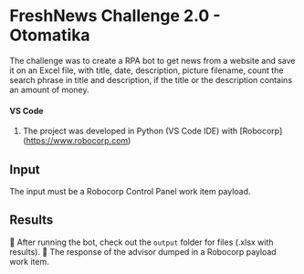 # FreshNews Challenge 2.0 - Otomatika

The challenge was to create a RPA bot to get news from a website and save it on an Excel file, with title, date, description, picture filename, count the search phrase in title and description, if the title or the description contains an amount of money.

#### VS Code
1. The project was developed in Python (VS Code IDE) with [Robocorp] (https://www.robocorp.com)

## Input
The input must be a Robocorp Control Panel work item payload. 

## Results

🚀 After running the bot, check out the `output` folder for files (.xlsx with results).
🤖 The response of the advisor dumped in a Robocorp payload work item.

